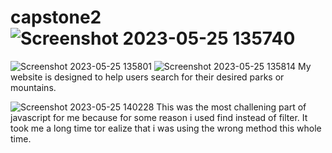 # capstone2![Screenshot 2023-05-25 135740](https://github.com/amuok1/capstone2/assets/130774508/5249041b-a830-4d18-bd36-4007c92e236d)
![Screenshot 2023-05-25 135801](https://github.com/amuok1/capstone2/assets/130774508/2078cc9d-ef72-4853-854e-0e54fbc75123)
![Screenshot 2023-05-25 135814](https://github.com/amuok1/capstone2/assets/130774508/1fe4391d-8021-4e72-983c-1898efbe23c9)
My website is designed to help users search for their desired parks or mountains. 

![Screenshot 2023-05-25 140228](https://github.com/amuok1/capstone2/assets/130774508/f0b526d3-5cf9-4e86-92f5-b78395123586)
This was the most challening part of javascript for me because for some reason i used find instead of filter. It took me a long time tor ealize that i was using the wrong method this whole time.
